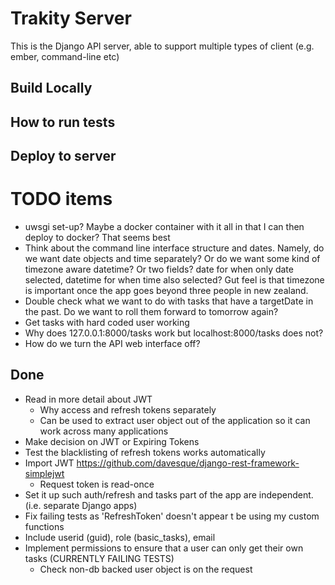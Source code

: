 # Trakity Server
This is the Django API server, able to support multiple types of client (e.g. ember, command-line etc)

## Build Locally

## How to run tests

## Deploy to server

# TODO items
* uwsgi set-up? Maybe a docker container with it all in that I can then deploy to docker? That seems best
* Think about the command line interface structure and dates. Namely, do we want date objects and time separately?
  Or do we want some kind of timezone aware datetime? Or two fields? date for when only date selected, datetime for when time also selected?
  Gut feel is that timezone is important once the app goes beyond three people in new zealand.
* Double check what we want to do with tasks that have a targetDate in the past. Do we want to roll them forward to tomorrow again?
* Get tasks with hard coded user working
* Why does 127.0.0.1:8000/tasks work but localhost:8000/tasks does not?
* How do we turn the API web interface off?

## Done
* Read in more detail about JWT
  * Why access and refresh tokens separately
  * Can be used to extract user object out of the application so it can work across many applications
* Make decision on JWT or Expiring Tokens
* Test the blacklisting of refresh tokens works automatically
* Import JWT https://github.com/davesque/django-rest-framework-simplejwt
  * Request token is read-once
* Set it up such auth/refresh and tasks part of the app are independent. (i.e. separate Django apps)
* Fix failing tests as 'RefreshToken' doesn't appear t be using my custom functions
* Include userid (guid), role (basic_tasks), email  
* Implement permissions to ensure that a user can only get their own tasks (CURRENTLY FAILING TESTS)
  * Check non-db backed user object is on the request
    
